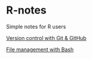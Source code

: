 

# R-notes
Simple notes for R users

[Version control with Git & GitHub](https://shep-herd.github.io/R-notes/Git.html)

[File management with Bash](https://shep-herd.github.io/R-notes/Unix.html)
